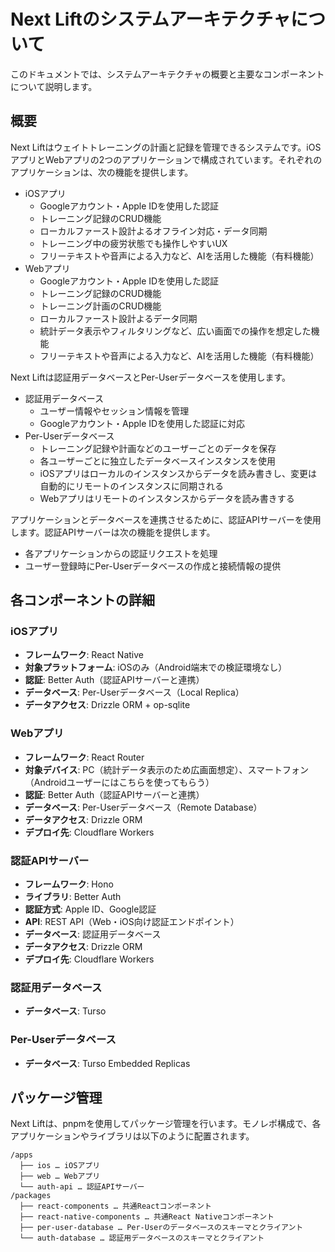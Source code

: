# Next Liftのシステムアーキテクチャについて

このドキュメントでは、システムアーキテクチャの概要と主要なコンポーネントについて説明します。

## 概要

Next Liftはウェイトトレーニングの計画と記録を管理できるシステムです。iOSアプリとWebアプリの2つのアプリケーションで構成されています。それぞれのアプリケーションは、次の機能を提供します。

- iOSアプリ
  - Googleアカウント・Apple IDを使用した認証
  - トレーニング記録のCRUD機能
  - ローカルファースト設計よるオフライン対応・データ同期
  - トレーニング中の疲労状態でも操作しやすいUX
  - フリーテキストや音声による入力など、AIを活用した機能（有料機能）
- Webアプリ
  - Googleアカウント・Apple IDを使用した認証
  - トレーニング記録のCRUD機能
  - トレーニング計画のCRUD機能
  - ローカルファースト設計よるデータ同期
  - 統計データ表示やフィルタリングなど、広い画面での操作を想定した機能
  - フリーテキストや音声による入力など、AIを活用した機能（有料機能）

Next Liftは認証用データベースとPer-Userデータベースを使用します。

- 認証用データベース
  - ユーザー情報やセッション情報を管理
  - Googleアカウント・Apple IDを使用した認証に対応
- Per-Userデータベース
  - トレーニング記録や計画などのユーザーごとのデータを保存
  - 各ユーザーごとに独立したデータベースインスタンスを使用
  - iOSアプリはローカルのインスタンスからデータを読み書きし、変更は自動的にリモートのインスタンスに同期される
  - Webアプリはリモートのインスタンスからデータを読み書きする

アプリケーションとデータベースを連携させるために、認証APIサーバーを使用します。認証APIサーバーは次の機能を提供します。

- 各アプリケーションからの認証リクエストを処理
- ユーザー登録時にPer-Userデータベースの作成と接続情報の提供

## 各コンポーネントの詳細

### iOSアプリ

- **フレームワーク**: React Native
- **対象プラットフォーム**: iOSのみ（Android端末での検証環境なし）
- **認証**: Better Auth（認証APIサーバーと連携）
- **データベース**: Per-Userデータベース（Local Replica）
- **データアクセス**: Drizzle ORM + op-sqlite

### Webアプリ

- **フレームワーク**: React Router
- **対象デバイス**: PC（統計データ表示のため広画面想定）、スマートフォン（Androidユーザーにはこちらを使ってもらう）
- **認証**: Better Auth（認証APIサーバーと連携）
- **データベース**: Per-Userデータベース（Remote Database）
- **データアクセス**: Drizzle ORM
- **デプロイ先**: Cloudflare Workers

### 認証APIサーバー

- **フレームワーク**: Hono
- **ライブラリ**: Better Auth
- **認証方式**: Apple ID、Google認証
- **API**: REST API（Web・iOS向け認証エンドポイント）
- **データベース**: 認証用データベース
- **データアクセス**: Drizzle ORM
- **デプロイ先**: Cloudflare Workers

### 認証用データベース

- **データベース**: Turso

### Per-Userデータベース

- **データベース**: Turso Embedded Replicas

## パッケージ管理

Next Liftは、pnpmを使用してパッケージ管理を行います。モノレポ構成で、各アプリケーションやライブラリは以下のように配置されます。

```text
/apps
  ├── ios … iOSアプリ
  ├── web … Webアプリ
  └── auth-api … 認証APIサーバー
/packages
  ├── react-components … 共通Reactコンポーネント
  ├── react-native-components … 共通React Nativeコンポーネント
  ├── per-user-database … Per-Userのデータベースのスキーマとクライアント
  └── auth-database … 認証用データベースのスキーマとクライアント
```
